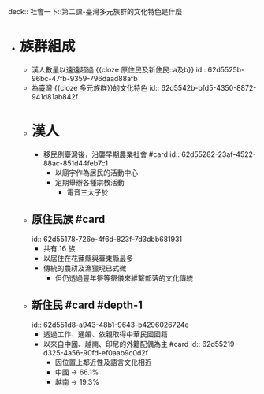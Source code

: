 deck:: 社會一下::第二課-臺灣多元族群的文化特色是什麼

- # 族群組成
	- 漢人數量以遠遠超過 {{cloze 原住民及新住民::a及b}}
	  id:: 62d5525b-96bc-47fb-9359-796daad88afb
	- 為臺灣 {{cloze 多元族群}}的文化特色
	  id:: 62d5542b-bfd5-4350-8872-941d81ab842f
	- # 漢人
		- 移民例臺灣後，沿襲早期農業社會 #card
		  id:: 62d55282-23af-4522-88ac-851d44feb7c1
			- 以廟宇作為居民的活動中心
			- 定期舉辦各種宗教活動
				- 電音三太子於
	- ## 原住民族 #card
	  id:: 62d55178-726e-4f6d-823f-7d3dbb681931
		- 共有 16  族
		- 以居住在花蓮縣與臺東縣最多
		- 傳統的農耕及漁獵現已式微
			- 但仍透過豐年祭等祭儀來維繫部落的文化傳統
	- ## 新住民 #card #depth-1
	  id:: 62d551d8-a943-48b1-9643-b4296026724e
		- 透過工作、通婚、依親取得中華民國國籍
		- 以來自中國、越南、印尼的外籍配偶為主 #card
		  id:: 62d55219-d325-4a56-90fd-ef0aab9c0d2f
			- 因位置上鄰近性及語言文化相近
			- 中國 -> 66.1%
			- 越南 -> 19.3%